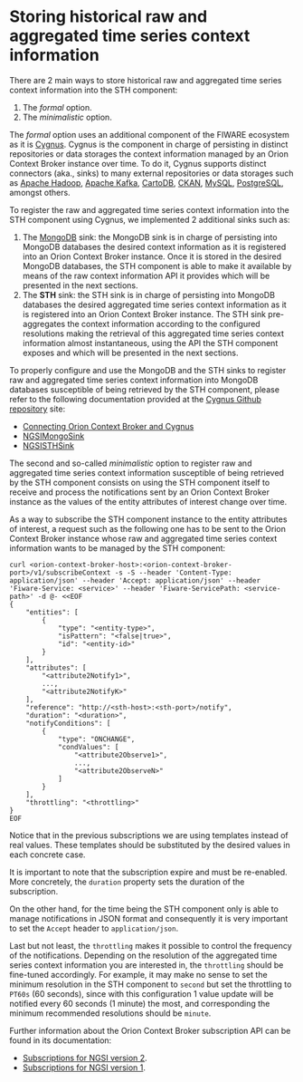 # Storing historical raw and aggregated time series context information

There are 2 main ways to store historical raw and aggregated time series context information into the STH component:

1. The _formal_ option.
2. The _minimalistic_ option.

The _formal_ option uses an additional component of the FIWARE ecosystem as it is [Cygnus](https://github.com/telefonicaid/fiware-cygnus/). Cygnus is the component in charge of persisting in distinct repositories or data storages the context information managed by an Orion Context Broker instance over time. To do it, Cygnus supports distinct connectors (aka., sinks) to many external repositories or data storages such as [Apache Hadoop](https://hadoop.apache.org), [Apache Kafka](https://kafka.apache.org), [CartoDB](https://cartodb.com), [CKAN](http://ckan.org), [MySQL](https://www.mysql.com), [PostgreSQL](https://www.postgresql.org), amongst others.

To register the raw and aggregated time series context information into the STH component using Cygnus, we implemented 2 additional sinks such as:

1. The [MongoDB](https://www.mongodb.com) sink: the MongoDB sink is in charge of persisting into MongoDB databases the desired context information as it is registered into an Orion Context Broker instance. Once it is stored in the desired MongoDB databases, the STH component is able to make it available by means of the raw context information API it provides which will be presented in the next sections.
2. The **STH** sink: the STH sink is in charge of persisting into MongoDB databases the desired aggregated time series context information as it is registered into an Orion Context Broker instance. The STH sink pre-aggregates the context information according to the configured resolutions making the retrieval of this aggregated time series context information almost instantaneous, using the API the STH component exposes and which will be presented in the next sections.

To properly configure and use the MongoDB and the STH sinks to register raw and aggregated time series context information into MongoDB databases susceptible of being retrieved by the STH component, please refer to the following documentation provided at the [Cygnus Github repository](https://github.com/telefonicaid/fiware-cygnus) site:

* [Connecting Orion Context Broker and Cygnus](https://github.com/telefonicaid/fiware-cygnus/blob/master/doc/cygnus-ngsi/user_and_programmer_guide/connecting_orion.md)
* [NGSIMongoSink](https://github.com/telefonicaid/fiware-cygnus/blob/master/doc/cygnus-ngsi/flume_extensions_catalogue/ngsi_mongo_sink.md)
* [NGSISTHSink](https://github.com/telefonicaid/fiware-cygnus/blob/master/doc/cygnus-ngsi/flume_extensions_catalogue/ngsi_sth_sink.md)

The second and so-called _minimalistic_ option to register raw and aggregated time series context information susceptible of being retrieved by the STH component consists on using the STH component itself to receive and process the notifications sent by an Orion Context Broker instance as the values of the entity attributes of interest change over time.

As a way to subscribe the STH component instance to the entity attributes of interest, a request such as the following one has to be sent to the Orion Context Broker instance whose raw and aggregated time series context information wants to be managed by the STH component:

```
curl <orion-context-broker-host>:<orion-context-broker-port>/v1/subscribeContext -s -S --header 'Content-Type: application/json' --header 'Accept: application/json' --header 'Fiware-Service: <service>' --header 'Fiware-ServicePath: <service-path>' -d @- <<EOF
{
    "entities": [
        {
            "type": "<entity-type>",
            "isPattern": "<false|true>",
            "id": "<entity-id>"
        }
    ],
    "attributes": [
        "<attribute2Notify1>",
        ...,
        "<attribute2NotifyK>"
    ],
    "reference": "http://<sth-host>:<sth-port>/notify",
    "duration": "<duration>",
    "notifyConditions": [
        {
            "type": "ONCHANGE",
            "condValues": [
                "<attribute2Observe1>",
                ...,
                "<attribute2ObserveN>"
            ]
        }
    ],
    "throttling": "<throttling>"
}
EOF
```

Notice that in the previous subscriptions we are using templates instead of real values. These templates should be substituted by the desired values in each concrete case.

It is important to note that the subscription expire and must be re-enabled. More concretely, the `duration` property sets the duration of the subscription.

On the other hand, for the time being the STH component only is able to manage notifications in JSON format and consequently it is very important to set the `Accept` header to `application/json`.

Last but not least, the `throttling` makes it possible to control the frequency of the notifications. Depending on the resolution of the aggregated time series context information you are interested
in, the `throttling` should be fine-tuned accordingly. For example, it may make no sense to set the minimum resolution in the STH component to `second` but set the throttling to `PT60s` (60 seconds), since with this configuration 1 value update will be notified every 60 seconds (1 minute) the most, and corresponding the minimum recommended resolutions should be `minute`.

Further information about the Orion Context Broker subscription API can be found in its documentation:

* [Subscriptions for NGSI version 2](http://fiware-orion.readthedocs.io/en/latest/user/walkthrough_apiv2/index.html#subscriptions).
* [Subscriptions for NGSI version 1](http://fiware-orion.readthedocs.io/en/latest/user/walkthrough_apiv1/index.html#context-subscriptions).
